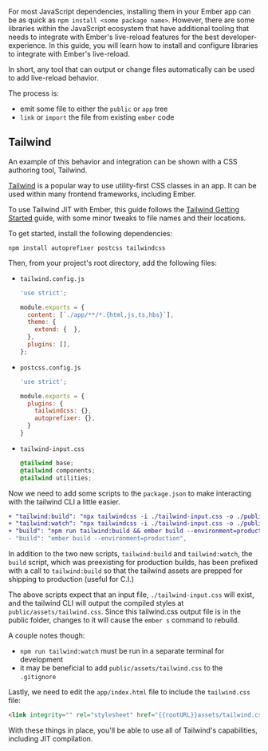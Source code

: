 For most JavaScript dependencies, installing them in your Ember app can be as quick as `npm install <some package name>`.
However, there are some libraries within the JavaScript ecosystem that have additional tooling that needs to integrate
with Ember's live-reload features for the best developer-experience. In this guide, you will learn how to install
and configure libraries to integrate with Ember's live-reload.

In short, any tool that can output or change files automatically can be used to add live-reload behavior.

The process is:

- emit some file to either the `public` or `app` tree
- `link` or `import` the file from existing `ember` code


## Tailwind

An example of this behavior and integration can be shown with a CSS authoring tool, Tailwind.


[Tailwind](https://tailwindcss.com/) is a popular way to use utility-first CSS classes in an app. It can be used within many frontend frameworks, including Ember.

To use Tailwind JIT with Ember, this guide follows the [Tailwind Getting Started](https://tailwindcss.com/docs/installation) guide, with some minor tweaks to file names and their locations.

To get started, install the following dependencies:
```shell
npm install autoprefixer postcss tailwindcss
```

Then, from your project's root directory, add the following files:

- `tailwind.config.js`

  ```js {data-filename="tailwind.config.js"}
  'use strict';

  module.exports = {
    content: [`./app/**/*.{html,js,ts,hbs}`],
    theme: {
      extend: {  },
    },
    plugins: [],
  };
  ```

- `postcss.config.js`

  ```js {data-filename="postcss.config.js"}
  'use strict';

  module.exports = {
    plugins: {
      tailwindcss: {},
      autoprefixer: {},
    }
  }
  ```

- `tailwind-input.css`

  ```css {data-filename="tailwind-input.css"}
  @tailwind base;
  @tailwind components;
  @tailwind utilities;
  ```

Now we need to add some scripts to the `package.json` to make
interacting with the tailwind CLI a little easier.

```diff {data-filename="package.json"}
+ "tailwind:build": "npx tailwindcss -i ./tailwind-input.css -o ./public/assets/tailwind.css",
+ "tailwind:watch": "npx tailwindcss -i ./tailwind-input.css -o ./public/assets/tailwind.css --watch",
+ "build": "npm run tailwind:build && ember build --environment=production",
- "build": "ember build --environment=production",
```

In addition to the two new scripts, `tailwind:build` and `tailwind:watch`, the `build` script, which was preexisting for production builds, has been prefixed with a call to `tailwind:build` so that the tailwind assets are prepped for shipping to production (useful for C.I.)

The above scripts expect that an input file, `./tailwind-input.css` will exist, and the tailwind CLI will output the compiled styles at `public/assets/tailwind.css`. Since this tailwind.css output file is in the public folder, changes to it will cause the `ember s` command to rebuild.

A couple notes though:
- `npm run tailwind:watch` must be run in a separate terminal for development
- it may be beneficial to add `public/assets/tailwind.css` to the `.gitignore`

Lastly, we need to edit the `app/index.html` file to include the `tailwind.css` file:

```html
<link integrity="" rel="stylesheet" href="{{rootURL}}assets/tailwind.css">
```

With these things in place, you'll be able to use all of Tailwind's capabilities, including JIT compilation.
